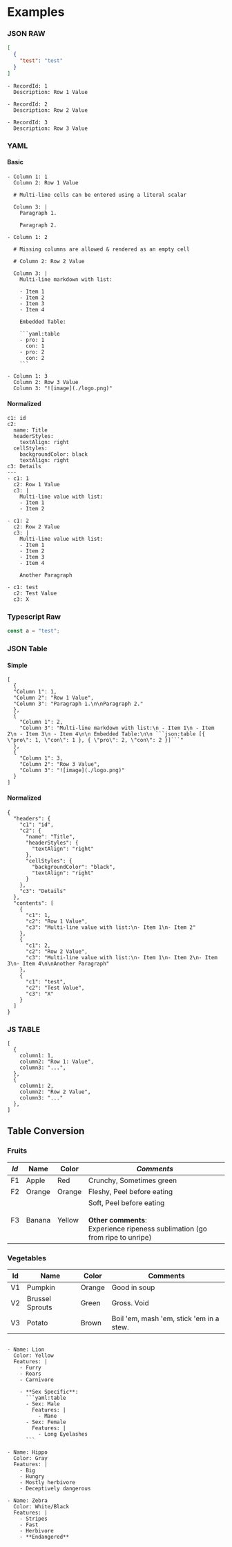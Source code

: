 # Examples

### JSON RAW

```json
[
  {
    "test": "test"
  }
]
```

```yaml:table
- RecordId: 1
  Description: Row 1 Value

- RecordId: 2
  Description: Row 2 Value

- RecordId: 3
  Description: Row 3 Value
```

### YAML

#### Basic

````yaml:table
- Column 1: 1
  Column 2: Row 1 Value

  # Multi-line cells can be entered using a literal scalar

  Column 3: |
    Paragraph 1.

    Paragraph 2.

- Column 1: 2

  # Missing columns are allowed & rendered as an empty cell

  # Column 2: Row 2 Value

  Column 3: |
    Multi-line markdown with list:

    - Item 1
    - Item 2
    - Item 3
    - Item 4

    Embedded Table:

    ```yaml:table
    - pro: 1
      con: 1
    - pro: 2
      con: 2
    ```

- Column 1: 3
  Column 2: Row 3 Value
  Column 3: "![image](./logo.png)"

````

#### Normalized

```yaml:table
c1: id
c2:
  name: Title
  headerStyles:
    textAlign: right
  cellStyles:
    backgroundColor: black
    textAlign: right
c3: Details
---
- c1: 1
  c2: Row 1 Value
  c3: |
    Multi-line value with list:
    - Item 1
    - Item 2

- c1: 2
  c2: Row 2 Value
  c3: |
    Multi-line value with list:
    - Item 1
    - Item 2
    - Item 3
    - Item 4

    Another Paragraph

- c1: test
  c2: Test Value
  c3: X
```

### Typescript Raw

```ts
const a = "test";
```

### JSON Table

#### Simple

````json:table
[
  {
  "Column 1": 1,
  "Column 2": "Row 1 Value",
  "Column 3": "Paragraph 1.\n\nParagraph 2."
  },
  {
    "Column 1": 2,
    "Column 3": "Multi-line markdown with list:\n - Item 1\n - Item 2\n - Item 3\n - Item 4\n\n Embedded Table:\n\n ```json:table [{ \"pro\": 1, \"con\": 1 }, { \"pro\": 2, \"con\": 2 }]```"
  },
  {
    "Column 1": 3,
    "Column 2": "Row 3 Value",
    "Column 3": "![image](./logo.png)"
  }
]
````

#### Normalized

```json:table
{
  "headers": {
    "c1": "id",
    "c2": {
      "name": "Title",
      "headerStyles": {
        "textAlign": "right"
      },
      "cellStyles": {
        "backgroundColor": "black",
        "textAlign": "right"
      }
    },
    "c3": "Details"
  },
  "contents": [
    {
      "c1": 1,
      "c2": "Row 1 Value",
      "c3": "Multi-line value with list:\n- Item 1\n- Item 2"
    },
    {
      "c1": 2,
      "c2": "Row 2 Value",
      "c3": "Multi-line value with list:\n- Item 1\n- Item 2\n- Item 3\n- Item 4\n\nAnother Paragraph"
    },
    {
      "c1": "test",
      "c2": "Test Value",
      "c3": "X"
    }
  ]
}
```

### JS TABLE

```js:table
[
  {
    column1: 1,
    column2: "Row 1: Value",
    column3: "...",
  },
  {
    column1: 2,
    column2: "Row 2 Value",
    column3: "..."
  },
]
```

## Table Conversion

### Fruits

| _Id_ | Name   | Color  | _Comments_                                                                                                          |
| ---- | ------ | ------ | ------------------------------------------------------------------------------------------------------------------- |
| F1   | Apple  | Red    | Crunchy, Sometimes green                                                                                            |
| F2   | Orange | Orange | Fleshy, Peel before eating                                                                                          |
| F3   | Banana | Yellow | Soft, Peel before eating</br></br>**Other comments**:</br> Experience ripeness sublimation (go from ripe to unripe) |

### Vegetables

| Id  | Name            | Color  | Comments                                 |
| --- | --------------- | ------ | ---------------------------------------- |
| V1  | Pumpkin         | Orange | Good in soup                             |
| V2  | Brussel Sprouts | Green  | Gross. Void                              |
| V3  | Potato          | Brown  | Boil 'em, mash 'em, stick 'em in a stew. |

````yaml:table

- Name: Lion
  Color: Yellow
  Features: |
    - Furry
    - Roars
    - Carnivore

    - **Sex Specific**:
      ```yaml:table
      - Sex: Male
        Features: |
          - Mane
      - Sex: Female
        Features: |
          - Long Eyelashes
      ```

- Name: Hippo
  Color: Gray
  Features: |
    - Big
    - Hungry
    - Mostly herbivore
    - Deceptively dangerous

- Name: Zebra
  Color: White/Black
  Features: |
    - Stripes
    - Fast
    - Herbivore
    - **Endangered**


````

